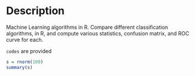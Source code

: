 # Description
Machine Learning algorithms in R.
Compare different classification algorithms, in R, and compute various statistics, confusion matrix, and ROC curve for each. 

`codes` are provided 

```R
s = rnorm(100)
summary(s)
```
